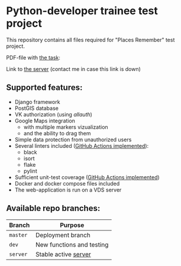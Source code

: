 # Python-developer trainee test project

This repository contains all files required for "Places Remember" test project.

PDF-file with [the task](https://drive.google.com/file/d/130BXj-3AXM8pQ06fscjxg2V5C7HIwriI/view?usp=drive_link):

Link to [the server](https://p01--web--4cqtxswnrj4s.code.run/) (contact me in case this link is down) 

## Supported features:

* Django framework
* PostGIS database
* VK authorization (using *allauth*)
* Google Maps integration
  * with multiple markers vizualization
  * and the ability to drag them
* Simple data protection from unauthorized users
* Several linters included (<ins>GitHub Actions implemented</ins>):
  * black
  * isort
  * flake
  * pylint
* Sufficient unit-test coverage (<ins>GitHub Actions implemented</ins>)
* Docker and docker compose files included
* The web-application is run on a VDS server

## Available repo branches:

| Branch  | Purpose |
| ------------- | ------------- |
| `master`  | Deployment branch  |
| `dev`  | New functions and testing  |
| `server`  | Stable active [server](https://p01--web--4cqtxswnrj4s.code.run/)  |
